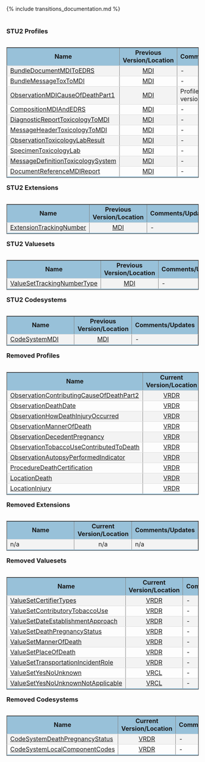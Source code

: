 <style>
    table.style1 { 
        border-collapse: collapse; 
        width: 100%; 
        table-layout: fixed;
    }  
    table.style1 tbody tr {
        border-bottom: 1px solid #dddddd;
    } 
    table.style1 tbody tr:nth-of-type(even) { 
        background-color: #f3f3f3; 
    } 
    table.style1 tbody tr:last-of-type {
        border-bottom: 2px solid #98c1d9;
    }
    table.style1 td:first-of-type {
        text-align: left;
    }
    table.style1 td:nth-of-type(2) {
        text-align: center;
    }
    table.style1 td:nth-of-type(3) {
        text-align: left;
    }
</style>
{% include transitions_documentation.md %}
<br/><br/>

### STU2 Profiles

<table align='left' border='1' class='style1' cellpadding='1' cellspacing='1'>
<tbody>
<tr>
<td style='background-color:#98c1d9; text-align: center; width: 37%;'><b>Name</b></td>
<td style='background-color:#98c1d9; text-align: center; width: 20%;'><b>Previous Version/Location</b></td>
<td style='background-color:#98c1d9; text-align: center;'><b>Comments/Updates</b></td>
</tr>
<tr><td> <a href='StructureDefinition-Bundle-document-mdi-and-edrs.html'>BundleDocumentMDIToEDRS</a> </td><td><a href='https://hl7.org/fhir/us/mdi/STU1.1/StructureDefinition-Bundle-document-mdi-and-edrs.html'>MDI</a> </td><td>-</td></tr>
<tr><td> <a href='StructureDefinition-Bundle-message-tox-to-mdi.html'>BundleMessageToxToMDI</a> </td><td><a href='https://hl7.org/fhir/us/mdi/STU1.1/StructureDefinition-Bundle-message-tox-to-mdi.html'>MDI</a> </td><td>-</td></tr>
<tr><td> <a href='StructureDefinition-Observation-mdi-cause-of-death-part1.html'>ObservationMDICauseOfDeathPart1</a> </td><td><a href='https://hl7.org/fhir/us/mdi/STU1.1/StructureDefinition-Observation-cause-of-death-part1.html'>MDI</a> </td><td>Profile of <a href='https://hl7.org/fhir/us/vrdr/STU3/StructureDefinition-vrdr-cause-of-death-part1.html'>VRDR</a> version</td></tr>
<tr><td> <a href='StructureDefinition-Composition-mdi-and-edrs.html'>CompositionMDIAndEDRS</a> </td><td><a href='https://hl7.org/fhir/us/mdi/STU1.1/StructureDefinition-Composition-mdi-and-edrs.html'>MDI</a> </td><td>-</td></tr>
<tr><td> <a href='StructureDefinition-DiagnosticReport-toxicology-to-mdi.html'>DiagnosticReportToxicologyToMDI</a> </td><td><a href='https://hl7.org/fhir/us/mdi/STU1.1/StructureDefinition-DiagnosticReport-toxicology-to-mdi.html'>MDI</a> </td><td>-</td></tr>
<tr><td> <a href='StructureDefinition-MessageHeader-toxicology-to-mdi.html'>MessageHeaderToxicologyToMDI</a> </td><td><a href='https://hl7.org/fhir/us/mdi/STU1.1/StructureDefinition-MessageHeader-toxicology-to-mdi.html'>MDI</a> </td><td>-</td></tr>
<tr><td> <a href='StructureDefinition-Observation-toxicology-lab-result.html'>ObservationToxicologyLabResult</a> </td><td><a href='https://hl7.org/fhir/us/mdi/STU1.1/StructureDefinition-Observation-toxicology-lab-result.html'>MDI</a> </td><td>-</td></tr>
<tr><td> <a href='StructureDefinition-Specimen-toxicology-lab.html'>SpecimenToxicologyLab</a> </td><td><a href='https://hl7.org/fhir/us/mdi/STU1.1/StructureDefinition-Specimen-toxicology-lab.html'>MDI</a> </td><td>-</td></tr>
<tr><td> <a href='MessageDefinition-MessageDefinition-toxicology-system.html'>MessageDefinitionToxicologySystem</a> </td><td><a href='https://hl7.org/fhir/us/mdi/STU1.1/MessageDefinition-MessageDefinition-toxicology-system.html'>MDI</a> </td><td>-</td></tr>
<tr><td> <a href='StructureDefinition-DocumentReference-mdi-report.html'>DocumentReferenceMDIReport</a> </td><td><a href='https://hl7.org/fhir/us/mdi/STU1.1/StructureDefinition-DocumentReference-mdi-report.html'>MDI</a> </td><td>-</td></tr>
</tbody>
</table>


### STU2 Extensions

<table align='left' border='1' class='style1' cellpadding='1' cellspacing='1'>
<tbody>
<tr>
<td style='background-color:#98c1d9; text-align: center; width: 37%;'><b>Name</b></td>
<td style='background-color:#98c1d9; text-align: center; width: 20%;'><b>Previous Version/Location</b></td>
<td style='background-color:#98c1d9; text-align: center;'><b>Comments/Updates</b></td>
</tr>
<tr><td> <a href='StructureDefinition-Extension-tracking-number.html'>ExtensionTrackingNumber</a> </td><td><a href='https://hl7.org/fhir/us/mdi/STU1.1/StructureDefinition-Extension-tracking-number.html'>MDI</a> </td><td>-</td></tr>
</tbody>
</table>


### STU2 Valuesets

<table align='left' border='1' class='style1' cellpadding='1' cellspacing='1'>
<tbody>
<tr>
<td style='background-color:#98c1d9; text-align: center; width: 37%;'><b>Name</b></td>
<td style='background-color:#98c1d9; text-align: center; width: 20%;'><b>Previous Version/Location</b></td>
<td style='background-color:#98c1d9; text-align: center;'><b>Comments/Updates</b></td>
</tr>
<tr><td> <a href='ValueSet-vs-tracking-number-type.html'>ValueSetTrackingNumberType</a> </td><td><a href='https://hl7.org/fhir/us/mdi/STU1.1/ValueSet-ValueSet-tracking-number-type.html'>MDI</a> </td><td>-</td></tr>
</tbody>
</table>


### STU2 Codesystems

<table align='left' border='1' class='style1' cellpadding='1' cellspacing='1'>
<tbody>
<tr>
<td style='background-color:#98c1d9; text-align: center; width: 37%;'><b>Name</b></td>
<td style='background-color:#98c1d9; text-align: center; width: 20%;'><b>Previous Version/Location</b></td>
<td style='background-color:#98c1d9; text-align: center;'><b>Comments/Updates</b></td>
</tr>
<tr><td> <a href='CodeSystem-cs-mdi-codes.html'>CodeSystemMDI</a> </td><td><a href='https://hl7.org/fhir/us/mdi/STU1.1/CodeSystem-CodeSystem-mdi-codes.html'>MDI</a> </td><td>-</td></tr>
</tbody>
</table>


### Removed Profiles

<table align='left' border='1' class='style1' cellpadding='1' cellspacing='1'>
<tbody>
<tr>
<td style='background-color:#98c1d9; text-align: center; width: 37%;'><b>Name</b></td>
<td style='background-color:#98c1d9; text-align: center; width: 20%;'><b>Current Version/Location</b></td>
<td style='background-color:#98c1d9; text-align: center;'><b>Comments/Updates</b></td>
</tr>

<tr><td> <a href='https://hl7.org/fhir/us/mdi/STU1.1/StructureDefinition-Observation-contributing-cause-of-death-part2.html'>ObservationContributingCauseOfDeathPart2</a> </td><td><a href='https://hl7.org/fhir/us/vrdr/STU3/StructureDefinition-vrdr-cause-of-death-part2.html'>VRDR</a> </td><td>-</td></tr>
<tr><td> <a href='https://hl7.org/fhir/us/mdi/STU1.1/StructureDefinition-Observation-death-date.html'>ObservationDeathDate</a> </td><td><a href='https://hl7.org/fhir/us/vrdr/STU3/StructureDefinition-vrdr-death-date.html'>VRDR</a> </td><td>-</td></tr>
<tr><td> <a href='https://hl7.org/fhir/us/mdi/STU1.1/StructureDefinition-Observation-how-death-injury-occurred.html'>ObservationHowDeathInjuryOccurred</a> </td><td><a href='https://hl7.org/fhir/us/vrdr/STU3/StructureDefinition-vrdr-injury-incident.html'>VRDR</a> </td><td>-</td></tr>
<tr><td> <a href='https://hl7.org/fhir/us/mdi/STU1.1/StructureDefinition-Observation-manner-of-death.html'>ObservationMannerOfDeath</a> </td><td><a href='https://hl7.org/fhir/us/vrdr/STU3/StructureDefinition-vrdr-manner-of-death.html'>VRDR</a> </td><td>-</td></tr>
<tr><td> <a href='https://hl7.org/fhir/us/mdi/STU1.1/StructureDefinition-Observation-decedent-pregnancy.html'>ObservationDecedentPregnancy</a> </td><td><a href='https://hl7.org/fhir/us/vrdr/STU3/StructureDefinition-vrdr-decedent-pregnancy-status.html'>VRDR</a> </td><td>-</td></tr>
<tr><td> <a href='https://hl7.org/fhir/us/mdi/STU1.1/StructureDefinition-Observation-tobacco-use-contributed-to-death.html'>ObservationTobaccoUseContributedToDeath</a> </td><td><a href='https://hl7.org/fhir/us/vrdr/STU3/StructureDefinition-vrdr-tobacco-use-contributed-to-death.html'>VRDR</a> </td><td>-</td></tr>
<tr><td> <a href='https://hl7.org/fhir/us/mdi/STU1.1/StructureDefinition-Observation-autopsy-performed-indicator.html'>ObservationAutopsyPerformedIndicator</a> </td><td><a href='https://hl7.org/fhir/us/vrdr/STU3/StructureDefinition-vrdr-autopsy-performed-indicator.html'>VRDR</a> </td><td>-</td></tr>
<tr><td> <a href='https://hl7.org/fhir/us/mdi/STU1.1/StructureDefinition-Procedure-death-certification.html'>ProcedureDeathCertification</a> </td><td><a href='https://hl7.org/fhir/us/vrdr/STU3/StructureDefinition-vrdr-death-certification.html'>VRDR</a> </td><td>-</td></tr>
<tr><td> <a href='https://hl7.org/fhir/us/mdi/STU1.1/StructureDefinition-Location-death.html'>LocationDeath</a> </td><td><a href='https://hl7.org/fhir/us/vrdr/STU3/StructureDefinition-vrdr-death-location.html'>VRDR</a> </td><td>-</td></tr>
<tr><td> <a href='https://hl7.org/fhir/us/mdi/STU1.1/StructureDefinition-Location-injury.html'>LocationInjury</a> </td><td><a href='https://hl7.org/fhir/us/vrdr/STU3/StructureDefinition-vrdr-injury-location.html'>VRDR</a> </td><td>-</td></tr>
</tbody>
</table>


### Removed Extensions

<table align='left' border='1' class='style1' cellpadding='1' cellspacing='1'>
<tbody>
<tr>
<td style='background-color:#98c1d9; text-align: center; width: 37%;'><b>Name</b></td>
<td style='background-color:#98c1d9; text-align: center; width: 20%;'><b>Current Version/Location</b></td>
<td style='background-color:#98c1d9; text-align: center;'><b>Comments/Updates</b></td>
</tr>
<tr><td> n/a</td><td>n/a</td><td> n/a </td></tr>
</tbody>
</table>


### Removed Valuesets

<table align='left' border='1' class='style1' cellpadding='1' cellspacing='1'>
<tbody>
<tr>
<td style='background-color:#98c1d9; text-align: center; width: 37%;'><b>Name</b></td>
<td style='background-color:#98c1d9; text-align: center; width: 20%;'><b>Current Version/Location</b></td>
<td style='background-color:#98c1d9; text-align: center;'><b>Comments/Updates</b></td>
</tr>
<tr><td> <a href='https://hl7.org/fhir/us/mdi/STU1.1/ValueSet-ValueSet-certifier-types.html'>ValueSetCertifierTypes</a> </td><td><a href='https://hl7.org/fhir/us/vrdr/STU3/ValueSet-vrdr-certifier-types-vs.html'>VRDR</a> </td><td>-</td></tr>
<tr><td> <a href='https://hl7.org/fhir/us/mdi/STU1.1/ValueSet-ValueSet-contributory-tobacco-use.html'>ValueSetContributoryTobaccoUse</a> </td><td><a href='https://hl7.org/fhir/us/vrdr/STU3/ValueSet-vrdr-contributory-tobacco-use-vs.html'>VRDR</a> </td><td>-</td></tr>
<tr><td> <a href='https://hl7.org/fhir/us/mdi/STU1.1/ValueSet-ValueSet-date-establishment-approach.html'>ValueSetDateEstablishmentApproach</a> </td><td><a href='https://hl7.org/fhir/us/vrdr/STU3/ValueSet-vrdr-date-of-death-determination-methods-vs.html'>VRDR</a> </td><td>-</td></tr>
<tr><td> <a href='https://hl7.org/fhir/us/mdi/STU1.1/ValueSet-ValueSet-death-pregnancy-status.html'>ValueSetDeathPregnancyStatus</a> </td><td><a href='https://hl7.org/fhir/us/vrdr/STU3/ValueSet-vrdr-death-pregnancy-status-vs.html'>VRDR</a> </td><td>-</td></tr>
<tr><td> <a href='https://hl7.org/fhir/us/mdi/STU1.1/ValueSet-ValueSet-manner-of-death.html'>ValueSetMannerOfDeath</a> </td><td><a href='https://hl7.org/fhir/us/vrdr/STU3/ValueSet-vrdr-manner-of-death-vs.html'>VRDR</a> </td><td>-</td></tr>
<tr><td> <a href='https://hl7.org/fhir/us/mdi/STU1.1/ValueSet-ValueSet-place-of-death.html'>ValueSetPlaceOfDeath</a> </td><td><a href='https://hl7.org/fhir/us/vrdr/STU3/ValueSet-vrdr-place-of-death-vs.html'>VRDR</a> </td><td>-</td></tr>
<tr><td> <a href='https://hl7.org/fhir/us/mdi/STU1.1/ValueSet-ValueSet-transportation-incident-role.html'>ValueSetTransportationIncidentRole</a> </td><td><a href='https://hl7.org/fhir/us/vrdr/STU3/ValueSet-vrdr-transportation-incident-role-vs.html'>VRDR</a> </td><td>-</td></tr>
<tr><td> <a href='https://hl7.org/fhir/us/mdi/STU1.1/ValueSet-ValueSet-yes-no-unknown.html'>ValueSetYesNoUnknown</a> </td><td><a href='https://hl7.org/fhir/us/vr-common-library/STU2/ValueSet-ValueSet-yes-no-unknown-vr.html'>VRCL</a> </td><td>-</td></tr>
<tr><td> <a href='https://hl7.org/fhir/us/mdi/STU1.1/ValueSet-ValueSet-yes-no-unknown-not-applicable.html'>ValueSetYesNoUnknownNotApplicable</a> </td><td><a href='https://hl7.org/fhir/us/vr-common-library/STU2/ValueSet-ValueSet-yes-no-unknown-not-applicable-vr.html'>VRCL</a> </td><td>-</td></tr>
</tbody>
</table>


### Removed Codesystems

<table align='left' border='1' class='style1' cellpadding='1' cellspacing='1'>
<tbody>
<tr>
<td style='background-color:#98c1d9; text-align: center; width: 37%;'><b>Name</b></td>
<td style='background-color:#98c1d9; text-align: center; width: 20%;'><b>Current Version/Location</b></td>
<td style='background-color:#98c1d9; text-align: center;'><b>Comments/Updates</b></td>
</tr>
<tr><td> <a href='https://hl7.org/fhir/us/mdi/STU1.1/CodeSystem-CodeSystem-death-pregnancy-status.html'>CodeSystemDeathPregnancyStatus</a> </td><td><a href='https://hl7.org/fhir/us/vrdr/STU3/CodeSystem-CodeSystem-death-pregnancy-status.html'>VRDR</a> </td><td>-</td></tr>
<tr><td> <a href='https://hl7.org/fhir/us/mdi/STU1.1/CodeSystem-CodeSystem-local-component-codes.html'>CodeSystemLocalComponentCodes</a> </td><td><a href='https://hl7.org/fhir/us/vrdr/STU3/CodeSystem-vrdr-component-cs.html'>VRDR</a> </td><td>-</td></tr>
</tbody>
</table>

